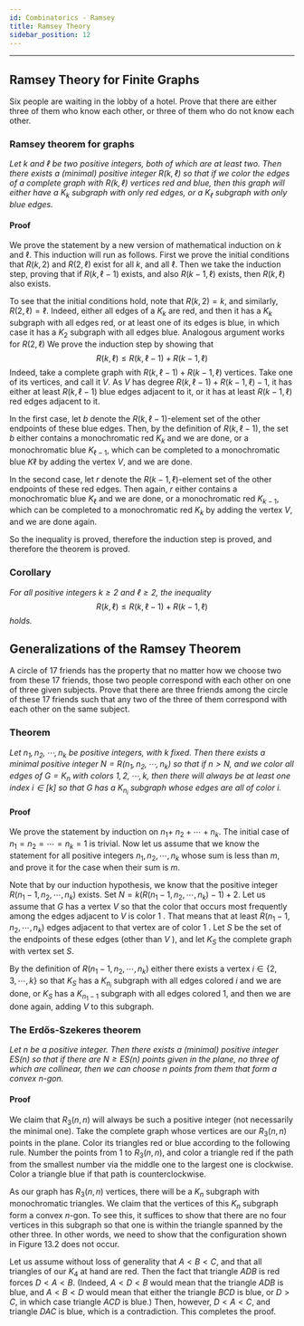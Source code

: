 ```yaml
---
id: Combinatorics - Ramsey
title: Ramsey Theory
sidebar_position: 12
---
```

---

## Ramsey Theory for Finite Graphs

Six people are waiting in the lobby of a hotel. Prove that there are either three of them who know each other, or three of them who do not know each other.

### Ramsey theorem for graphs

*Let $k$ and $\ell$ be two positive integers, both of which are at least two. Then there exists a (minimal) positive integer $R(k, \ell)$ so that if we color the edges of a complete graph with $R(k, \ell)$ vertices red and blue, then this graph will either have a $K_k$ subgraph with only red edges, or a $K_{\ell}$ subgraph with only blue edges.*

#### Proof

We prove the statement by a new version of mathematical induction on $k$ and $\ell$. This induction will run as follows. First we prove the initial conditions that $R(k, 2)$ and $R(2, \ell)$ exist for all $k$, and all $\ell$. Then we take the induction step, proving that if $R(k, \ell-1)$ exists, and also $R(k-1, \ell)$ exists, then $R(k, \ell)$ also exists.

To see that the initial conditions hold, note that $R(k, 2)=k$, and similarly, $R(2, \ell)=\ell$. Indeed, either all edges of a $K_k$ are red, and then it has a $K_k$ subgraph with all edges red, or at least one of its edges is blue, in which case it has a $K_2$ subgraph with all edges blue. Analogous argument works for $R(2, \ell)$
We prove the induction step by showing that
$$
R(k, \ell) \leq R(k, \ell-1)+R(k-1, \ell)
$$
Indeed, take a complete graph with $R(k, \ell-1)+R(k-1, \ell)$ vertices. Take one of its vertices, and call it $V$. As $V$ has degree $R(k, \ell-1)+R(k-1, \ell)-1$, it has either at least $R(k, \ell-1)$ blue edges adjacent to it, or it has at least $R(k-1, \ell)$ red edges adjacent to it.

In the first case, let $b$ denote the $R(k, \ell-1)$-element set of the other endpoints of these blue edges. Then, by the definition of $R(k, \ell-1)$, the set $b$ either contains a monochromatic red $K_k$ and we are done, or a monochromatic blue $K_{\ell-1}$, which can be completed to a monochromatic blue $K \ell$ by adding the vertex $V$, and we are done.

In the second case, let $r$ denote the $R(k-1, \ell)$-element set of the other endpoints of these red edges. Then again, $r$ either contains a monochromatic blue $K_{\ell}$ and we are done, or a monochromatic red $K_{k-1}$, which can be completed to a monochromatic red $K_k$ by adding the vertex $V$, and we are done again.

So the inequality is proved, therefore the induction step is proved, and therefore the theorem is proved.

### Corollary

*For all positive integers $k \geq 2$ and $\ell \geq 2$, the inequality*
$$
R(k, \ell) \leq R(k, \ell-1)+R(k-1, \ell)
$$
*holds.*

## Generalizations of the Ramsey Theorem

A circle of 17 friends has the property that no matter how we choose two from these 17 friends, those two people correspond with each other on one of three given subjects. Prove that there are three friends among the circle of these 17 friends such that any two of the three of them correspond with each other on the same subject.

### Theorem

*Let $n_1, n_2, \cdots, n_k$ be positive integers, with $k$ fixed. Then there exists a minimal positive integer $N=R\left(n_1, n_2, \cdots, n_k\right)$ so that if $n>N$, and we color all edges of $G=K_n$ with colors $1,2, \cdots, k$, then there will always be at least one index $i \in[k]$ so that $G$ has a $K_{n_i}$ subgraph whose edges are all of color $i$.*

#### Proof

We prove the statement by induction on $n_1+$ $n_2+\cdots+n_k$. The initial case of $n_1=n_2=\cdots=n_k=1$ is trivial. Now let us assume that we know the statement for all positive integers $n_1, n_2, \cdots, n_k$ whose sum is less than $m$, and prove it for the case when their sum is $m$.

Note that by our induction hypothesis, we know that the positive integer $R\left(n_1-1, n_2, \cdots, n_k\right)$ exists. Set $N=k\left(R\left(n_1-1, n_2, \cdots, n_k\right)-1\right)+2$. Let us assume that $G$ has a vertex $V$ so that the color that occurs most frequently among the edges adjacent to $V$ is color 1 . That means that at least $R\left(n_1-1, n_2, \cdots, n_k\right)$ edges adjacent to that vertex are of color 1 . Let $S$ be the set of the endpoints of these edges (other than $V$ ), and let $K_S$ the complete graph with vertex set $S$.

By the definition of $R\left(n_1-1, n_2, \cdots, n_k\right)$ either there exists a vertex $i \in\{2,3, \cdots, k\}$ so that $K_S$ has a $K_{n_i}$ subgraph with all edges colored $i$ and we are done, or $K_S$ has a $K_{n_1-1}$ subgraph with all edges colored 1, and then we are done again, adding $V$ to this subgraph.

### The Erdős-Szekeres theorem

*Let $n$ be a positive integer. Then there exists a (minimal) positive integer $E S(n)$ so that if there are $N \geq E S(n)$ points given in the plane, no three of which are collinear, then we can choose $n$ points from them that form a convex $n$-gon.*

#### Proof

We claim that $R_3(n, n)$ will always be such a positive integer (not necessarily the minimal one). Take the complete graph whose vertices are our $R_3(n, n)$ points in the plane. Color its triangles red or blue according to the following rule. Number the points from 1 to $R_3(n, n)$, and color a triangle red if the path from the smallest number via the middle one to the largest one is clockwise. Color a triangle blue if that path is counterclockwise.

As our graph has $R_3(n, n)$ vertices, there will be a $K_n$ subgraph with monochromatic triangles. We claim that the vertices of this $K_n$ subgraph form a convex $n$-gon. To see this, it suffices to show that there are no four vertices in this subgraph so that one is within the triangle spanned by the other three. In other words, we need to show that the configuration shown in Figure 13.2 does not occur.

Let us assume without loss of generality that $A<B<C$, and that all triangles of our $K_4$ at hand are red. Then the fact that triangle $A D B$ is red forces $D<A<B$. (Indeed, $A<D<B$ would mean that the triangle $A D B$ is blue, and $A<B<D$ would mean that either the triangle $B C D$ is blue, or $D>C$, in which case triangle $A C D$ is blue.) Then, however, $D<A<C$, and triangle $D A C$ is blue, which is a contradiction. This completes the proof.